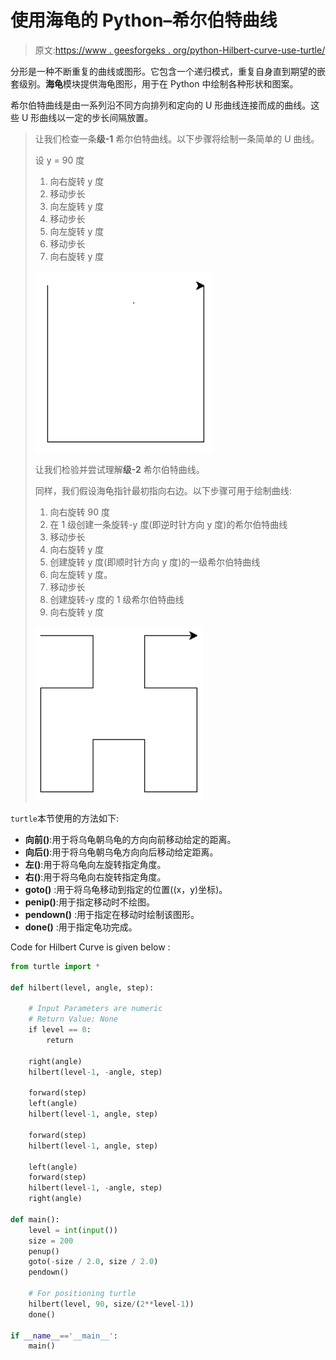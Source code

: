# 使用海龟的 Python–希尔伯特曲线

> 原文:[https://www . geesforgeks . org/python-Hilbert-curve-use-turtle/](https://www.geeksforgeeks.org/python-hilbert-curve-using-turtle/)

分形是一种不断重复的曲线或图形。它包含一个递归模式，重复自身直到期望的嵌套级别。**海龟**模块提供海龟图形，用于在 Python 中绘制各种形状和图案。

希尔伯特曲线是由一系列沿不同方向排列和定向的 U 形曲线连接而成的曲线。这些 U 形曲线以一定的步长间隔放置。

> 让我们检查一条**级-1** 希尔伯特曲线。以下步骤将绘制一条简单的 U 曲线。
> 
> 设 y = 90 度
> 
> 1.  向右旋转 y 度
> 2.  移动步长
> 3.  向左旋转 y 度
> 4.  移动步长
> 5.  向左旋转 y 度
> 6.  移动步长
> 7.  向右旋转 y 度
> 
> ![](img/17b0f5883ba041ac52918652b3c37000.png)
> 
> 让我们检验并尝试理解**级-2** 希尔伯特曲线。
> 
> 同样，我们假设海龟指针最初指向右边。以下步骤可用于绘制曲线:
> 
> 1.  向右旋转 90 度
> 2.  在 1 级创建一条旋转-y 度(即逆时针方向 y 度)的希尔伯特曲线
> 3.  移动步长
> 4.  向右旋转 y 度
> 5.  创建旋转 y 度(即顺时针方向 y 度)的一级希尔伯特曲线
> 6.  向左旋转 y 度。
> 7.  移动步长
> 8.  创建旋转-y 度的 1 级希尔伯特曲线
> 9.  向右旋转 y 度
> 
> ![](img/11a4b16b437d6f24ca9045d48ae559bc.png)

`turtle`本节使用的方法如下:

*   **向前()**:用于将乌龟朝乌龟的方向向前移动给定的距离。
*   **向后()**:用于将乌龟朝乌龟方向向后移动给定距离。
*   **左()**:用于将乌龟向左旋转指定角度。
*   **右()**:用于将乌龟向右旋转指定角度。
*   **goto()** :用于将乌龟移动到指定的位置((x，y)坐标)。
*   **penip()**:用于指定移动时不绘图。
*   **pendown()** :用于指定在移动时绘制该图形。
*   **done()** :用于指定龟功完成。

Code for Hilbert Curve is given below :

```py
from turtle import * 

def hilbert(level, angle, step):

    # Input Parameters are numeric
    # Return Value: None
    if level == 0:
        return

    right(angle)
    hilbert(level-1, -angle, step)

    forward(step)
    left(angle)
    hilbert(level-1, angle, step)

    forward(step)
    hilbert(level-1, angle, step)

    left(angle)
    forward(step)
    hilbert(level-1, -angle, step)
    right(angle)

def main():
    level = int(input())
    size = 200
    penup()
    goto(-size / 2.0, size / 2.0)
    pendown()

    # For positioning turtle
    hilbert(level, 90, size/(2**level-1))       
    done()

if __name__=='__main__':
    main()
```